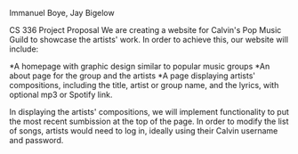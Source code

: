 Immanuel Boye, Jay Bigelow

CS 336 Project Proposal
We are creating a website for Calvin's Pop Music Guild to showcase the artists' work.  In order to achieve this, our website will include:

*A homepage with graphic design similar to popular music groups
*An about page for the group and the artists
*A page displaying artists' compositions, including the title, artist or group name, and the lyrics, with optional mp3 or Spotify link.

In displaying the artists' compositions, we will implement functionality to put the most recent sumbission at the top of the page.  In order to modify the list of songs, artists would need to log in, ideally using their Calvin username and password.  
